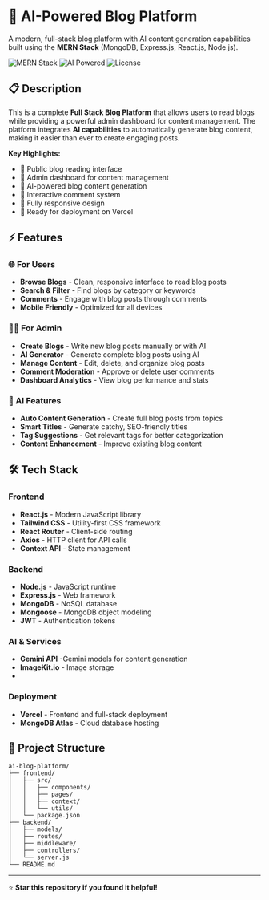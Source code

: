 # 🚀 AI-Powered Blog Platform

A modern, full-stack blog platform with AI content generation capabilities built using the **MERN Stack** (MongoDB, Express.js, React.js, Node.js).

![MERN Stack](https://img.shields.io/badge/Stack-MERN-61DAFB?style=for-the-badge)
![AI Powered](https://img.shields.io/badge/AI-OpenAI-412991?style=for-the-badge)
![License](https://img.shields.io/badge/License-MIT-green?style=for-the-badge)

## 📋 Description

This is a complete **Full Stack Blog Platform** that allows users to read blogs while providing a powerful admin dashboard for content management. The platform integrates **AI capabilities** to automatically generate blog content, making it easier than ever to create engaging posts.

**Key Highlights:**
- 📖 Public blog reading interface
- 🎯 Admin dashboard for content management  
- 🤖 AI-powered blog content generation
- 💬 Interactive comment system
- 📱 Fully responsive design
- 🚀 Ready for deployment on Vercel

## ⚡ Features

### 🌐 For Users
- **Browse Blogs** - Clean, responsive interface to read blog posts
- **Search & Filter** - Find blogs by category or keywords
- **Comments** - Engage with blog posts through comments
- **Mobile Friendly** - Optimized for all devices

### 👨‍💼 For Admin
- **Create Blogs** - Write new blog posts manually or with AI
- **AI Generator** - Generate complete blog posts using AI
- **Manage Content** - Edit, delete, and organize blog posts
- **Comment Moderation** - Approve or delete user comments
- **Dashboard Analytics** - View blog performance and stats

### 🤖 AI Features
- **Auto Content Generation** - Create full blog posts from topics
- **Smart Titles** - Generate catchy, SEO-friendly titles
- **Tag Suggestions** - Get relevant tags for better categorization
- **Content Enhancement** - Improve existing blog content

## 🛠️ Tech Stack

### Frontend
- **React.js** - Modern JavaScript library
- **Tailwind CSS** - Utility-first CSS framework
- **React Router** - Client-side routing
- **Axios** - HTTP client for API calls
- **Context API** - State management

### Backend
- **Node.js** - JavaScript runtime
- **Express.js** - Web framework
- **MongoDB** - NoSQL database
- **Mongoose** - MongoDB object modeling
- **JWT** - Authentication tokens

### AI & Services
- **Gemini API** -Gemini models for content generation
- **ImageKit.io** - Image storage
- 
### Deployment
- **Vercel** - Frontend and full-stack deployment
- **MongoDB Atlas** - Cloud database hosting

## 📁 Project Structure

```
ai-blog-platform/
├── frontend/
│   ├── src/
│   │   ├── components/
│   │   ├── pages/
│   │   ├── context/
│   │   └── utils/
│   └── package.json
├── backend/
│   ├── models/
│   ├── routes/
│   ├── middleware/
│   ├── controllers/
│   └── server.js
└── README.md
```

---

⭐ **Star this repository if you found it helpful!**
